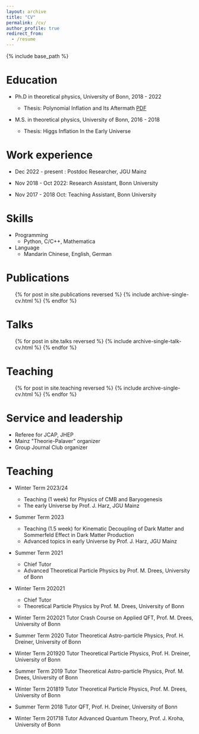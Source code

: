 ```yaml
---
layout: archive
title: "CV"
permalink: /cv/
author_profile: true
redirect_from:
  - /resume
---
```


{% include base_path %}

Education
======
* Ph.D in theoretical physics, University of Bonn, 2018 - 2022
    * Thesis: Polynomial Inflation and Its Aftermath [PDF](https://bonndoc.ulb.uni-bonn.de/xmlui/handle/20.500.11811/10407)
      
* M.S. in theoretical physics, University of Bonn, 2016 - 2018
    * Thesis: Higgs Inflation In the Early Universe
      
<!-- * B.S. in physics, China Three Gorges University, 2012 -2016 -->

Work experience
======
* Dec 2022 - present : Postdoc Researcher, JGU Mainz
  <!-- * Duties includes: Updates and improvements to template -->
  <!-- * Supervisor: The Users -->

* Nov 2018 - Oct 2022: Research Assistant, Bonn University 
  <!-- * Duties included: Merging pull requests  -->
  <!-- * Supervisor: Professor Hub -->
  
* Nov 2017 - 2018 Oct: Teaching  Assistant, Bonn University 


  <!-- * Summer 2015: Research Assistant -->
  <!-- * Github University -->
  <!-- * Duties included: Tagging issues -->
  <!-- * Supervisor: Professor Git -->
  
Skills
======
* Programming
  * Python, C/C++, Mathematica
* Language
  * Mandarin Chinese, English, German

Publications
======
  <ul>{% for post in site.publications reversed %}
    {% include archive-single-cv.html %}
  {% endfor %}</ul>
  
Talks
======
  <ul>{% for post in site.talks reversed %}
    {% include archive-single-talk-cv.html  %}
  {% endfor %}</ul>
  
Teaching
======
  <ul>{% for post in site.teaching reversed %}
    {% include archive-single-cv.html %}
  {% endfor %}</ul>
  
Service and leadership
======
* Referee for JCAP, JHEP
* Mainz "Theorie-Palaver" organizer
* Group Journal Club  organizer

Teaching
======
* Winter Term 2023/24
  * Teaching (1 week) for Physics of CMB and Baryogenesis
  * The early Universe by Prof. J. Harz, JGU Mainz

* Summer Term 2023
    * Teaching (1.5 week) for Kinematic Decoupling of Dark Matter and Sommerfeld Effect in Dark Matter Production
    * Advanced topics in early Universe by Prof. J. Harz, JGU Mainz

* Summer Term 2021
    * Chief Tutor
    * Advanced Theoretical Particle Physics by Prof. M. Drees, University of Bonn

* Winter Term 202021
    * Chief Tutor
    * Theoretical Particle Physics by Prof. M. Drees, University of Bonn

* Winter Term 202021 Tutor  Crash Course on  Applied QFT, Prof. M. Drees, University of Bonn

* Summer Term 2020 Tutor  Theoretical Astro-particle Physics,  Prof. H. Dreiner, University of Bonn

* Winter Term 201920 Tutor  Theoretical Particle Physics,  Prof. H. Dreiner, University of Bonn

* Summer Term 2019 Tutor  Theoretical Astro-particle Physics, Prof. M. Drees, University of Bonn

* Winter Term 201819 Tutor  Theoretical Particle Physics, Prof. M. Drees, University of Bonn

* Summer Term 2018 Tutor  QFT,  Prof. H. Dreiner, University of Bonn

* Winter Term 201718 Tutor Advanced Quantum Theory,   Prof. J. Kroha, University of Bonn

